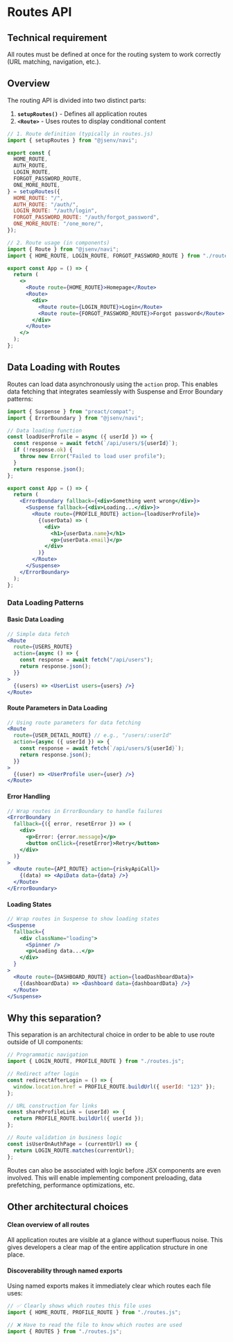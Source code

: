 # Routes API

## Technical requirement

All routes must be defined at once for the routing system to work correctly (URL matching, navigation, etc.).

## Overview

The routing API is divided into two distinct parts:

1. **`setupRoutes()`** - Defines all application routes
2. **`<Route>`** - Uses routes to display conditional content

```jsx
// 1. Route definition (typically in routes.js)
import { setupRoutes } from "@jsenv/navi";

export const {
  HOME_ROUTE,
  AUTH_ROUTE,
  LOGIN_ROUTE,
  FORGOT_PASSWORD_ROUTE,
  ONE_MORE_ROUTE,
} = setupRoutes({
  HOME_ROUTE: "/",
  AUTH_ROUTE: "/auth/",
  LOGIN_ROUTE: "/auth/login",
  FORGOT_PASSWORD_ROUTE: "/auth/forgot_password",
  ONE_MORE_ROUTE: "/one_more/",
});
```

```jsx
// 2. Route usage (in components)
import { Route } from "@jsenv/navi";
import { HOME_ROUTE, LOGIN_ROUTE, FORGOT_PASSWORD_ROUTE } from "./routes.js";

export const App = () => {
  return (
    <>
      <Route route={HOME_ROUTE}>Homepage</Route>
      <Route>
        <div>
          <Route route={LOGIN_ROUTE}>Login</Route>
          <Route route={FORGOT_PASSWORD_ROUTE}>Forgot password</Route>
        </div>
      </Route>
    </>
  );
};
```

## Data Loading with Routes

Routes can load data asynchronously using the `action` prop. This enables data fetching that integrates seamlessly with Suspense and Error Boundary patterns:

```jsx
import { Suspense } from "preact/compat";
import { ErrorBoundary } from "@jsenv/navi";

// Data loading function
const loadUserProfile = async ({ userId }) => {
  const response = await fetch(`/api/users/${userId}`);
  if (!response.ok) {
    throw new Error("Failed to load user profile");
  }
  return response.json();
};

export const App = () => {
  return (
    <ErrorBoundary fallback={<div>Something went wrong</div>}>
      <Suspense fallback={<div>Loading...</div>}>
        <Route route={PROFILE_ROUTE} action={loadUserProfile}>
          {(userData) => (
            <div>
              <h1>{userData.name}</h1>
              <p>{userData.email}</p>
            </div>
          )}
        </Route>
      </Suspense>
    </ErrorBoundary>
  );
};
```

### Data Loading Patterns

#### **Basic Data Loading**

```jsx
// Simple data fetch
<Route
  route={USERS_ROUTE}
  action={async () => {
    const response = await fetch("/api/users");
    return response.json();
  }}
>
  {(users) => <UserList users={users} />}
</Route>
```

#### **Route Parameters in Data Loading**

```jsx
// Using route parameters for data fetching
<Route
  route={USER_DETAIL_ROUTE} // e.g., "/users/:userId"
  action={async ({ userId }) => {
    const response = await fetch(`/api/users/${userId}`);
    return response.json();
  }}
>
  {(user) => <UserProfile user={user} />}
</Route>
```

#### **Error Handling**

```jsx
// Wrap routes in ErrorBoundary to handle failures
<ErrorBoundary
  fallback={({ error, resetError }) => (
    <div>
      <p>Error: {error.message}</p>
      <button onClick={resetError}>Retry</button>
    </div>
  )}
>
  <Route route={API_ROUTE} action={riskyApiCall}>
    {(data) => <ApiData data={data} />}
  </Route>
</ErrorBoundary>
```

#### **Loading States**

```jsx
// Wrap routes in Suspense to show loading states
<Suspense
  fallback={
    <div className="loading">
      <Spinner />
      <p>Loading data...</p>
    </div>
  }
>
  <Route route={DASHBOARD_ROUTE} action={loadDashboardData}>
    {(dashboardData) => <Dashboard data={dashboardData} />}
  </Route>
</Suspense>
```

## Why this separation?

This separation is an architectural choice in order to be able to use route outside of UI components:

```jsx
// Programmatic navigation
import { LOGIN_ROUTE, PROFILE_ROUTE } from "./routes.js";

// Redirect after login
const redirectAfterLogin = () => {
  window.location.href = PROFILE_ROUTE.buildUrl({ userId: "123" });
};

// URL construction for links
const shareProfileLink = (userId) => {
  return PROFILE_ROUTE.buildUrl({ userId });
};

// Route validation in business logic
const isUserOnAuthPage = (currentUrl) => {
  return LOGIN_ROUTE.matches(currentUrl);
};
```

Routes can also be associated with logic before JSX components are even involved. This will enable implementing component preloading, data prefetching, performance optimizations, etc.

## Other architectural choices

#### **Clean overview of all routes**

All application routes are visible at a glance without superfluous noise. This gives developers a clear map of the entire application structure in one place.

#### **Discoverability through named exports**

Using named exports makes it immediately clear which routes each file uses:

```jsx
// ✅ Clearly shows which routes this file uses
import { HOME_ROUTE, PROFILE_ROUTE } from "./routes.js";

// ❌ Have to read the file to know which routes are used
import { ROUTES } from "./routes.js";
```
